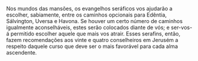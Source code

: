 ﻿Nos mundos das mansões, os evangelhos seráficos vos ajudarão a escolher, sabiamente, entre os caminhos opcionais para Edêntia, Sálvington, Uversa e Havona. Se houver um certo número de caminhos igualmente aconselháveis, estes serão colocados diante de vós; e ser-vos-á permitido escolher aquele que mais vos atrair. Esses serafins, então, fazem recomendações aos vinte e quatro conselheiros em Jerusém a respeito daquele curso que deve ser o mais favorável para cada alma ascendente.